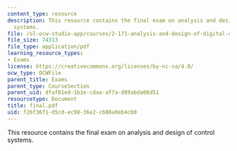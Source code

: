 ```yaml
---
content_type: resource
description: This resource contains the final exam on analysis and design of control
  systems.
file: /ol-ocw-studio-app/courses/2-171-analysis-and-design-of-digital-control-systems-fall-2006/f26f36f1d5cdec9836e2c680a0eb4cb0_final.pdf
file_size: 74313
file_type: application/pdf
learning_resource_types:
- Exams
license: https://creativecommons.org/licenses/by-nc-sa/4.0/
ocw_type: OCWFile
parent_title: Exams
parent_type: CourseSection
parent_uid: dfaf81ed-1b1e-cdaa-af7a-d89abda86d51
resourcetype: Document
title: final.pdf
uid: f26f36f1-d5cd-ec98-36e2-c680a0eb4cb0
---
```

This resource contains the final exam on analysis and design of control systems.